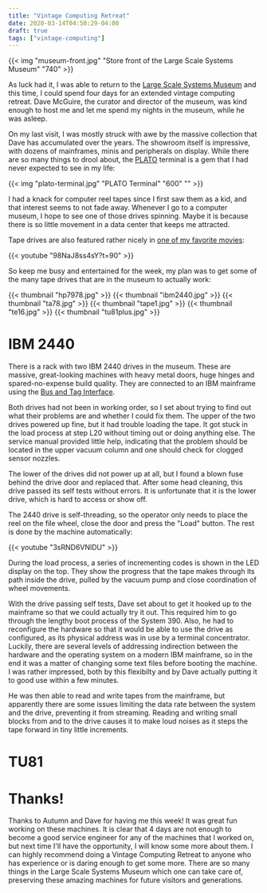 ```yaml
---
title: "Vintage Computing Retreat"
date: 2020-03-14T04:50:29-04:00
draft: true
tags: ["vintage-computing"]
---
```


{{< img "museum-front.jpg" "Store front of the Large Scale Systems Museum" "740" >}}

As luck had it, I was able to return to the [Large Scale Systems
Museum](http://www.mact.io/) and this time, I could spend four days
for an extended vintage computing retreat.  Dave McGuire, the curator
and director of the museum, was kind enough to host me and let me
spend my nights in the museum, while he was asleep.

On my last visit, I was mostly struck with awe by the massive
collection that Dave has accumulated over the years.  The showroom
itself is impressive, with dozens of mainframes, minis and peripherals
on display.  While there are so many things to drool about, the
[PLATO](https://en.wikipedia.org/wiki/PLATO_(computer_system))
terminal is a gem that I had never expected to see in my life:

{{< img "plato-terminal.jpg" "PLATO Terminal" "600" "" >}}

I had a knack for computer reel tapes since I first saw them as a kid,
and that interest seems to not fade away.  Whenever I go to a computer
museum, I hope to see one of those drives spinning.  Maybe it is
because there is so little movement in a data center that keeps me
attracted.

Tape drives are also featured rather nicely in [one of my favorite
movies](https://en.wikipedia.org/wiki/Dr._Strangelove):

{{< youtube "98NaJ8ss4sY?t=90" >}}

So keep me busy and entertained for the week, my plan was to get some
of the many tape drives that are in the museum to actually work:

{{< thumbnail "hp7978.jpg" >}}
{{< thumbnail "ibm2440.jpg" >}}
{{< thumbnail "ta78.jpg" >}}
{{< thumbnail "tape1.jpg" >}}
{{< thumbnail "te16.jpg" >}}
{{< thumbnail "tu81plus.jpg" >}}

# IBM 2440

There is a rack with two IBM 2440 drives in the museum.  These are
massive, great-looking machines with heavy metal doors, huge hinges
and spared-no-expense build quality.  They are connected to an IBM
mainframe using the [Bus and Tag
Interface](https://en.wikipedia.org/wiki/Bus_and_Tag).

Both drives had not been in working order, so I set about trying to
find out what their problems are and whether I could fix them.  The
upper of the two drives powered up fine, but it had trouble loading
the tape.  It got stuck in the load process at step L20 without timing
out or doing anything else.  The service manual provided little help,
indicating that the problem should be located in the upper vacuum
column and one should check for clogged sensor nozzles.

The lower of the drives did not power up at all, but I found a blown
fuse behind the drive door and replaced that.  After some head
cleaning, this drive passed its self tests without errors.  It is
unfortunate that it is the lower drive, which is hard to access or
show off.

The 2440 drive is self-threading, so the operator only needs to place
the reel on the file wheel, close the door and press the "Load"
button.  The rest is done by the machine automatically:

{{< youtube "3sRND6VNlDU" >}}

During the load process, a series of incrementing codes is shown in
the LED display on the top.  They show the progress that the tape
makes through its path inside the drive, pulled by the vacuum pump and
close coordination of wheel movements.

With the drive passing self tests, Dave set about to get it hooked up
to the mainframe so that we could actually try it out.  This required
him to go through the lengthy boot process of the System 390.  Also,
he had to reconfigure the hardware so that it would be able to use the
drive as configured, as its physical address was in use by a terminal
concentrator.  Luckily, there are several levels of addressing
indirection between the hardware and the operating system on a modern
IBM mainframe, so in the end it was a matter of changing some text
files before booting the machine.  I was rather impressed, both by
this flexibilty and by Dave actually putting it to good use within a
few minutes.

He was then able to read and write tapes from the mainframe, but
apparently there are some issues limiting the data rate between the
system and the drive, preventing it from streaming.  Reading and
writing small blocks from and to the drive causes it to make loud
noises as it steps the tape forward in tiny little increments.

# TU81

# Thanks!

Thanks to Autumn and Dave for having me this week!  It was great fun
working on these machines.  It is clear that 4 days are not enough to
become a good service engineer for any of the machines that I worked
on, but next time I'll have the opportunity, I will know some more
about them.  I can highly recommend doing a Vintage Computing Retreat
to anyone who has experience or is daring enough to get some more.
There are so many things in the Large Scale Systems Museum which one
can take care of, preserving these amazing machines for future
visitors and generations.
